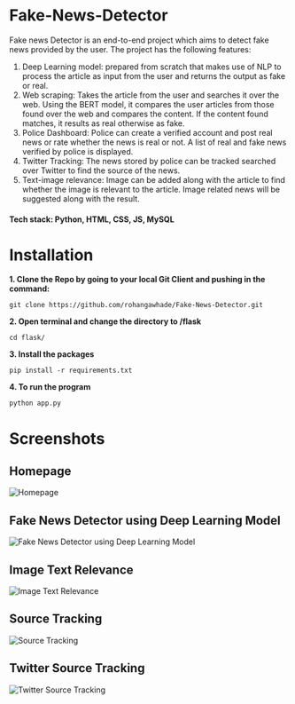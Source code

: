 # Fake-News-Detector

Fake news Detector is an end-to-end project which aims to detect fake news provided by the user. The project has the following features:
1) Deep Learning model: prepared from scratch that makes use of NLP to process the article as input from the user and returns the output as fake or real.
2) Web scraping: Takes the article from the user and searches it over the web. Using the BERT model, it compares the user articles from those found over the web and compares the content. If the content found matches, it results as real otherwise as fake.
3) Police Dashboard: Police can create a verified account and post real news or rate whether the news is real or not. A list of real and fake news verified by police is displayed.
4) Twitter Tracking: The news stored by police can be tracked searched over Twitter to find the source of the news.
5) Text-image relevance: Image can be added along with the article to find whether the image is relevant to the article. Image related news will be suggested along with the result.
#### Tech stack: Python, HTML, CSS, JS, MySQL

# Installation

**1. Clone the Repo by going to your local Git Client and pushing in the command:**</br>

    git clone https://github.com/rohangawhade/Fake-News-Detector.git

**2. Open terminal and change the directory to /flask** <br>

    cd flask/

**3. Install the packages** <br>

    pip install -r requirements.txt

**4. To run the program** <br>

    python app.py

# Screenshots

## Homepage
![Homepage](https://github.com/rohangawhade/Fake-News-Detector/blob/master/screenshots/homepage.jpg)

## Fake News Detector using Deep Learning Model
![Fake News Detector using Deep Learning Model](https://github.com/rohangawhade/Fake-News-Detector/blob/master/screenshots/fake_news_detector_using_model.jpg)

## Image Text Relevance
![Image Text Relevance](https://github.com/rohangawhade/Fake-News-Detector/blob/master/screenshots/image_text_relevance.jpg)

## Source Tracking
![Source Tracking](https://github.com/rohangawhade/Fake-News-Detector/blob/master/screenshots/source_tracking.jpg)

## Twitter Source Tracking
![Twitter Source Tracking](https://github.com/rohangawhade/Fake-News-Detector/blob/master/screenshots/twitter_source_tracking.jpg)
